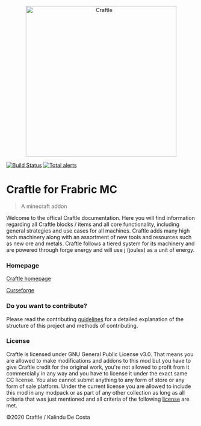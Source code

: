 <p align="center">
  <img alt="Craftle" width="400px" src="https://craftlemod.com/media/logo.png" />
</p>

[![Build Status](https://travis-ci.com/kalindudc/craftle.svg?branch=develop)](https://travis-ci.com/kalindudc/craftle)
[![Total alerts](https://img.shields.io/lgtm/alerts/g/kalindudc/craftle.svg?logo=lgtm&logoWidth=18)](https://lgtm.com/projects/g/kalindudc/craftle/alerts/)

# Craftle for Frabric MC

> A minecraft addon

Welcome to the offical Craftle documentation. Here you will find information regarding all Craftle blocks / items and all core
functionality, including general strategies and use cases for all machines. Craftle adds many high tech machinery along with an assortment
of new tools and resources such as new ore and metals. Craftle follows a tiered system for its machinery and are powered through forge
energy and will use j (joules) as a unit of energy.

### Homepage

[Craftle homepage](https://craftlemod.com)

[Curseforge](#)

### Do you want to contribute?

Please read the contributing [guidelines](https://github.com/kalindudc/craftle/blob/develop/CONTRIBUTING.md) for a detailed explanation of
the structure of this project and methods of contributing.

### License

Craftle is licensed under GNU General Public License v3.0. That means you are allowed to make modifications and addons to this mod but you
have to give Craftle credit for the original work, you're not allowed to profit from it commercially in any way and you have to license it
under the exact same CC license. You also cannot submit anything to any form of store or any form of sale platform. Under the current
license you are allowed to include this mod in any modpack or as part of any other collection as long as all criteria that was just
mentioned and all criteria of the following [license](https://craftlemod.com/#/LICENSE) are met.

©2020 Craftle / Kalindu De Costa
